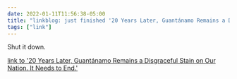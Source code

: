 ```yaml
---
date: 2022-01-11T11:56:38-05:00
title: "linkblog: just finished '20 Years Later, Guantánamo Remains a Disgraceful Stain on Our Nation. It Needs to End.'"
tags: ["link"]
---
```

Shut it down.
 
[link to '20 Years Later, Guantánamo Remains a Disgraceful Stain on Our Nation. It Needs to End.'](https://www.aclu.org/news/human-rights/20-years-later-guantanamo-remains-a-disgraceful-stain-on-our-nation-it-needs-to-end)

